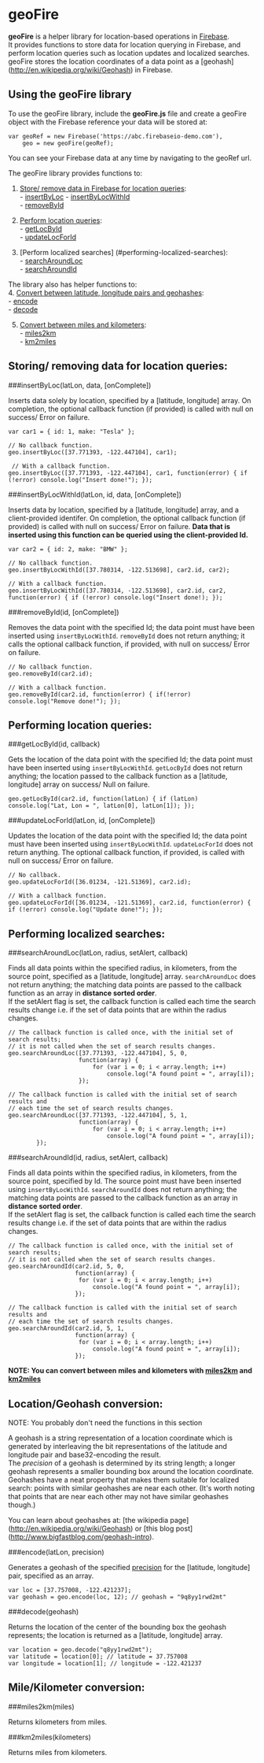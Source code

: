 geoFire
=======
**geoFire** is a helper library for location-based operations in [Firebase](https://www.firebase.com/).  
It provides functions to store data for location querying in Firebase, 
and perform location queries such as location updates and localized searches.
geoFire stores the location coordinates of a data point as a [geohash] (http://en.wikipedia.org/wiki/Geohash) in Firebase.

Using the geoFire library
------------------------
To use the geoFire library, include the **geoFire.js** file and create a geoFire object with the Firebase reference your data
will be stored at:

    var geoRef = new Firebase('https://abc.firebaseio-demo.com'),
        geo = new geoFire(geoRef);

You can see your Firebase data at any time by navigating to the geoRef url.

The geoFire library provides functions to:  
  1. [Store/ remove data in Firebase for location queries](#-storing-removing-data-for-location-queries):  
    - [insertByLoc](#insertbyloclatlon-data-oncomplete)
    - [insertByLocWithId](#insertbylocwithidlatlon-id-data-oncomplete)  
    - [removeById](#removebyidid-oncomplete)

  2. [Perform location queries](#performing-location-queries):  
    - [getLocById](#getlocbyidid-callback)  
    - [updateLocForId](#updatelocforidlatlon-id-oncomplete)

  3. [Perform localized searches] (#performing-localized-searches):  
    - [searchAroundLoc](#searcharoundloclatlon-radius-setalert-callback)  
    - [searchAroundId](#searcharoundidid-radius-setalert-callback)

The library also has helper functions to:  
  4. [Convert between latitude, longitude pairs and geohashes](#locationgeohash-conversion):  
    - [encode](#encodelatlon-precision)  
    - [decode](#decodegeohash)

  5. [Convert between miles and kilometers](#milekilometer-conversion):  
    - [miles2km](#miles2kmmiles)  
    - [km2miles](#km2mileskilometers)

Storing/ removing data for location queries:
------------------------------------------------------------
###insertByLoc(latLon, data, [onComplete])

Inserts data solely by location, specified by a [latitude, longitude] array. On
completion, the optional callback function (if provided) is called with null on
success/ Error on failure.

    var car1 = { id: 1, make: "Tesla" };

    // No callback function.
    geo.insertByLoc([37.771393, -122.447104], car1); 

     // With a callback function.
    geo.insertByLoc([37.771393, -122.447104], car1, function(error) { if (!error) console.log("Insert done!"); });

###insertByLocWithId(latLon, id, data, [onComplete])

Inserts data by location, specified by a [latitude, longitude] array,  and a client-provided identifer.
On completion, the optional callback function (if provided) is called with null
on success/ Error on failure.
**Data that is inserted using this function can be queried using the client-provided Id.**

    var car2 = { id: 2, make: "BMW" };

    // No callback function.
    geo.insertByLocWithId([37.780314, -122.513698], car2.id, car2);

    // With a callback function.
    geo.insertByLocWithId([37.780314, -122.513698], car2.id, car2, function(error) { if (!error) console.log("Insert done!); });

###removeById(id, [onComplete])

Removes the data point with the specified Id; the data point must have been inserted using `insertByLocWithId`.
`removeById` does not return anything; it calls the optional callback function, if provided, with 
null on success/ Error on failure.

    // No callback function.
    geo.removeById(car2.id);

    // With a callback function.
    geo.removeById(car2.id, function(error) { if(!error) console.log("Remove done!"); });

Performing location queries:
----------------------------
###getLocById(id, callback)

Gets the location of the data point with the specified Id; the data point must have been inserted using `insertByLocWithId`.
`getLocById` does not return anything; the location passed to the callback
function as a [latitude, longitude] array on success/ Null on failure.  

    geo.getLocById(car2.id, function(latLon) { if (latLon) console.log("Lat, Lon = ", latLon[0], latLon[1]); });

###updateLocForId(latLon, id, [onComplete])

Updates the location of the data point with the specified Id; the data point must have been inserted using `insertByLocWithId`.
`updateLocForId` does not return anything. The optional callback function, if provided, is called with null on success/ Error on failure.
    
    // No callback.
    geo.updateLocForId([36.01234, -121.51369], car2.id);

    // With a callback function.
    geo.updateLocForId([36.01234, -121.51369], car2.id, function(error) { if (!error) console.log("Update done!"); });

Performing localized searches:
-----------------------------
###searchAroundLoc(latLon, radius, setAlert, callback)

Finds all data points within the specified radius, in kilometers, from the
source point, specified as a [latitude, longitude] array.
`searchAroundLoc` does not return anything; the matching data points are passed
to the callback function as an array in **distance sorted order**.  
If the setAlert flag is set, the callback function is called each time the search results change i.e.
if the set of data points that are within the radius changes.

    // The callback function is called once, with the initial set of search results;
    // it is not called when the set of search results changes.
    geo.searchAroundLoc([37.771393, -122.447104], 5, 0,
                        function(array) { 
                            for (var i = 0; i < array.length; i++)
                                console.log("A found point = ", array[i]);
                        });

    // The callback function is called with the initial set of search results and
    // each time the set of search results changes.
    geo.searchAroundLoc([37.771393, -122.447104], 5, 1,
                        function(array) {
                            for (var i = 0; i < array.length; i++)
                                console.log("A found point = ", array[i]);
            });

###searchAroundId(id, radius, setAlert, callback)

Finds all data points within the specified radius, in kilometers, from the
source point, specified by Id. The source point must have been inserted using `insertByLocWithId`.
`searchAroundId` does not return anything; the matching data points are passed
to the callback function as an array in **distance sorted order**.  
If the setAlert flag is set, the callback function is called each time the search results change i.e.
if the set of data points that are within the radius changes.

    // The callback function is called once, with the initial set of search results;
    // it is not called when the set of search results changes.
    geo.searchAroundId(car2.id, 5, 0,
                       function(array) {
                        for (var i = 0; i < array.length; i++)
                            console.log("A found point = ", array[i]);
                       });

    // The callback function is called with the initial set of search results and
    // each time the set of search results changes.
    geo.searchAroundId(car2.id, 5, 1,
                       function(array) {
                        for (var i = 0; i < array.length; i++)
                            console.log("A found point = ", array[i]);
                       });

**NOTE: You can convert between miles and kilometers with [miles2km](#miles2kmmiles) and [km2miles](#km2mileskilometers)**

Location/Geohash conversion:
---------------------------
NOTE: You probably don't need the functions in this section

A geohash is a string representation of a location coordinate which is generated by interleaving the
bit representations of the latitude and longitude pair and base32-encoding the result.  
The *precision* of a geohash is determined by its string length; a longer geohash represents a smaller
bounding box around the location coordinate.  
Geohashes have a neat property that makes them suitable for localized search: points with similar geohashes are near each other. 
(It's worth noting that points that are near each other may not have similar geohashes though.)

You can learn about geohashes at: [the wikipedia page] (http://en.wikipedia.org/wiki/Geohash) or
[this blog post] (http://www.bigfastblog.com/geohash-intro).

###encode(latLon, precision)

Generates a geohash of the specified [precision](#precision) for the [latitude, longitude] pair, specified as an array.

    var loc = [37.757008, -122.421237];
    var geohash = geo.encode(loc, 12); // geohash = "9q8yy1rwd2mt" 

###decode(geohash)

Returns the location of the center of the bounding box the geohash represents;
the location is returned as a [latitude, longitude] array.

    var location = geo.decode("q8yy1rwd2mt");
    var latitude = location[0]; // latitude = 37.757008
    var longitude = location[1]; // longitude = -122.421237

Mile/Kilometer conversion:
--------------------------
###miles2km(miles)

Returns kilometers from miles.

###km2miles(kilometers)

Returns miles from kilometers.